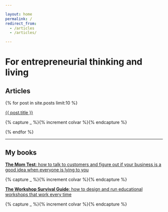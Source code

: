 ```yaml
---

layout: home
permalink: /
redirect_from:
  - /articles
  - /articles/

---
```


# For entrepreneurial thinking and living

## Articles

{% for post in site.posts limit:10 %}

  <p class="col{{ colvar | modulo: 5 }}">
  <a href='{{ post.url }}' class='article'>{{ post.title }}</a>
  </p>

  {% capture _ %}{% increment colvar %}{% endcapture %}

{% endfor %}

<hr/>

## My books

<p class="col{{ colvar | modulo: 5 }}">
<a href="http://geni.us/momtest" target="_blank" class="book"><strong>The Mom Test</strong>: how to talk to customers and figure out if your business is a good idea when everyone is lying to you</a></p>

{% capture _ %}{% increment colvar %}{% endcapture %}

<p class="col{{ colvar | modulo: 5 }}">  
<a href="http://workshopsurvival.com" target="_blank" class="book"><strong>The Workshop Survival Guide</strong>: how to design and run educational workshops that work every time</a>
</p>

{% capture _ %}{% increment colvar %}{% endcapture %}
